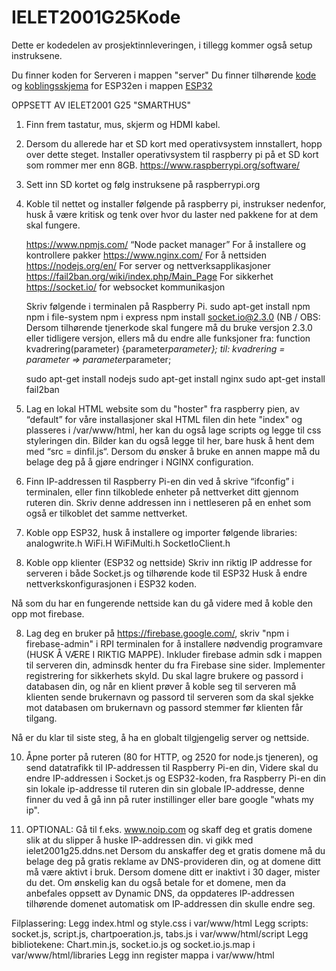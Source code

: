 # IELET2001G25Kode
Dette er kodedelen av prosjektinnleveringen, i tillegg kommer også setup instruksene.

Du finner koden for Serveren i mappen "server"
Du finner tilhørende [kode](ESP32/Kode_ESPnr1.ino) og [koblingsskjema](ESP32/Smarthus_koblingsskjema.JPG) for ESP32en i mappen [ESP32](ESP32/)



OPPSETT AV IELET2001 G25 "SMARTHUS"

1. Finn frem tastatur, mus, skjerm og HDMI kabel.

2. Dersom du allerede har et SD kort med operativsystem innstallert, hopp over dette steget.
 	Installer operativsystem til raspberry pi på et SD kort som rommer mer enn 8GB.
	https://www.raspberrypi.org/software/ 


3. Sett inn SD kortet og følg instruksene på raspberrypi.org


4. Koble til nettet og installer følgende på raspberry pi, instrukser nedenfor, husk å være kritisk og tenk over 
	hvor du laster ned pakkene for at dem skal fungere.

	https://www.npmjs.com/ “Node packet manager” 	For å installere og kontrollere pakker
	https://www.nginx.com/ 				For å nettsiden
	https://nodejs.org/en/ 				For server og nettverksapplikasjoner
	https://fail2ban.org/wiki/index.php/Main_Page 	For sikkerhet
	https://socket.io/ 				for websocket kommunikasjon

	Skriv følgende i terminalen på Raspberry Pi. 
	sudo apt-get install npm
	npm i file-system 
	npm i express
	npm install socket.io@2.3.0		(NB / OBS: Dersom tilhørende tjenerkode skal fungere må du bruke versjon 2.3.0
						eller tidligere versjon, ellers må du endre alle funksjoner 
						fra: 	function kvadrering(parameter) {parameter*parameter};
						til: 	kvadrering = parameter => parameter*parameter;


	sudo apt-get install nodejs
	sudo apt-get install nginx
	sudo apt-get install fail2ban
	



4. Lag en lokal HTML website som du "hoster" fra raspberry pien, av “default” for våre installasjoner skal HTML filen din hete "index" og plasseres i /var/www/html,
	her kan du også lage scripts og legge til css styleringen din. Bilder kan du også legge til her, bare husk å hent dem med “src = dinfil.js“. 
	Dersom du ønsker å bruke en annen mappe må du belage deg på å gjøre endringer i NGINX configuration.

5. Finn IP-addressen til Raspberry Pi-en din ved å skrive “ifconfig” i terminalen, eller finn 
	tilkoblede enheter på nettverket ditt gjennom ruteren din. Skriv denne addressen inn i nettleseren 
	på en enhet som også er tilkoblet det samme nettverket. 


6. Koble opp ESP32, husk å installere og importer følgende libraries:
	analogwrite.h
	WiFi.H
	WiFiMulti.h
	SocketIoClient.h
 

7. Koble opp klienter (ESP32 og nettside)
	Skriv inn riktig IP addresse for serveren i både Socket.js og tilhørende kode til ESP32
	Husk å endre nettverkskonfigurasjonen i ESP32 koden.



Nå som du har en fungerende nettside kan du gå videre med å koble den opp mot firebase.
 
8. Lag deg en bruker på https://firebase.google.com/, skriv "npm i firebase-admin" i RPI terminalen for å installere nødvendig programvare (HUSK Å VÆRE I RIKTIG MAPPE).
	Inkluder firebase admin sdk i mappen til serveren din, adminsdk henter du fra Firebase sine sider. 
	Implementer registrering for sikkerhets skyld. Du skal lagre brukere og passord i databasen din, 
	 og når en klient prøver å koble seg til serveren må klienten sende brukernavn og passord til serveren
	 som da skal sjekke mot databasen om brukernavn og passord stemmer før klienten får tilgang. 


Nå er du klar til siste steg, å ha en globalt tilgjengelig server og nettside.

10. Åpne porter på ruteren (80 for HTTP, og 2520 for node.js tjeneren), og send datatrafikk til IP-addressen til Raspberry Pi-en din,
	Videre skal du endre IP-addressen i Socket.js og ESP32-koden, fra Raspberry Pi-en din sin lokale ip-addresse
	til ruteren din sin globale IP-addresse, denne finner du ved å gå inn på ruter instillinger eller bare google "whats my ip".

11. OPTIONAL: Gå til f.eks. www.noip.com og skaff deg et gratis domene slik at du slipper å huske IP-addressen din. 
	vi gikk med ielet2001g25.ddns.net
	Dersom du anskaffer deg et gratis domene må du belage deg på gratis reklame av DNS-provideren din, og at domene ditt må være aktivt i bruk. 
	Dersom domene ditt er inaktivt i 30 dager, mister du det. 
	Om ønskelig kan du også betale for et domene, men da anbefales oppsett av Dynamic DNS, da oppdateres IP-addressen tilhørende domenet
 	 automatisk om IP-addressen din skulle endre seg. 
	


Filplassering:
Legg index.html og style.css i var/www/html
Legg scripts: socket.js, script.js, chartpoeration.js, tabs.js i var/www/html/script
Legg bibliotekene: Chart.min.js, socket.io.js og socket.io.js.map i var/www/html/libraries
Legg inn register mappa i var/www/html

